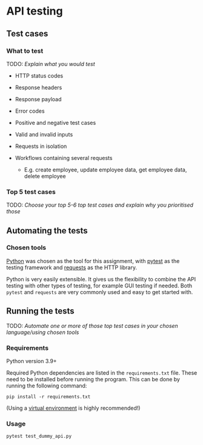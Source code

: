 # API testing

## Test cases

### What to test

TODO: _Explain what you would test_

- HTTP status codes
- Response headers
- Response payload
- Error codes

- Positive and negative test cases
- Valid and invalid inputs

- Requests in isolation
- Workflows containing several requests
  - E.g. create employee, update employee data, get employee data, delete employee

### Top 5 test cases

TODO: _Choose your top 5-6 top test cases and explain why you prioritised those_


## Automating the tests

### Chosen tools

[Python](https://www.python.org/) was chosen as the tool for this assignment, with
[pytest](https://docs.pytest.org/en/7.2.x/) as the testing framework and
[requests](https://requests.readthedocs.io/en/latest/) as the HTTP library.

Python is very easily extensible. It gives us the flexibility to combine the API testing with other types of testing,
for example GUI testing if needed. Both `pytest` and `requests` are very commonly used and easy to get started with.

## Running the tests

TODO: _Automate one or more of those top test cases in your chosen language/using chosen tools_

### Requirements

Python version 3.9+

Required Python dependencies are listed in the `requirements.txt` file. These need to be installed before running the
program. This can be done by running the following command:

```
pip install -r requirements.txt
```

(Using a [virtual environment](https://docs.python.org/3/library/venv.html) is highly recommended!)

### Usage

```
pytest test_dummy_api.py
```
